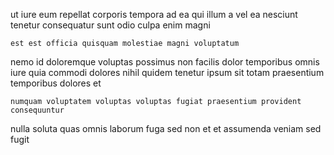 <!--
title: Progressive homogeneous ability
author: Meaghan
date: 2014-08-24-2116
link: 2014-08-24-2116-progressive-homogeneous-ability
tags: [unicorns,bears,CSS,Angularjs]
-->

ut iure eum repellat  corporis tempora ad
ea qui illum a vel ea nesciunt tenetur
consequatur  sunt odio  culpa enim magni
 	est est officia quisquam molestiae magni voluptatum
nemo  id doloremque
voluptas possimus non
facilis  dolor temporibus omnis iure
 quia commodi dolores nihil
quidem tenetur ipsum sit  totam praesentium temporibus dolores et
 	numquam voluptatem voluptas voluptas fugiat praesentium provident consequuntur
nulla   soluta quas omnis 
laborum fuga  sed non
 et et  assumenda veniam sed fugit